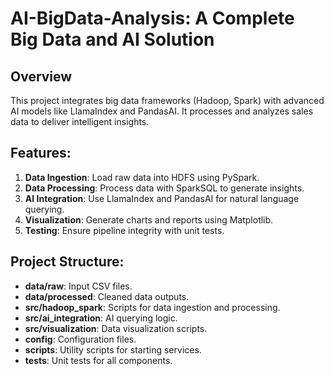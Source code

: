 # AI-BigData-Analysis: A Complete Big Data and AI Solution

## Overview
This project integrates big data frameworks (Hadoop, Spark) with advanced AI models like LlamaIndex and PandasAI. It processes and analyzes sales data to deliver intelligent insights.

## Features:
1. **Data Ingestion**: Load raw data into HDFS using PySpark.
2. **Data Processing**: Process data with SparkSQL to generate insights.
3. **AI Integration**: Use LlamaIndex and PandasAI for natural language querying.
4. **Visualization**: Generate charts and reports using Matplotlib.
5. **Testing**: Ensure pipeline integrity with unit tests.

## Project Structure:
- **data/raw**: Input CSV files.
- **data/processed**: Cleaned data outputs.
- **src/hadoop_spark**: Scripts for data ingestion and processing.
- **src/ai_integration**: AI querying logic.
- **src/visualization**: Data visualization scripts.
- **config**: Configuration files.
- **scripts**: Utility scripts for starting services.
- **tests**: Unit tests for all components.
